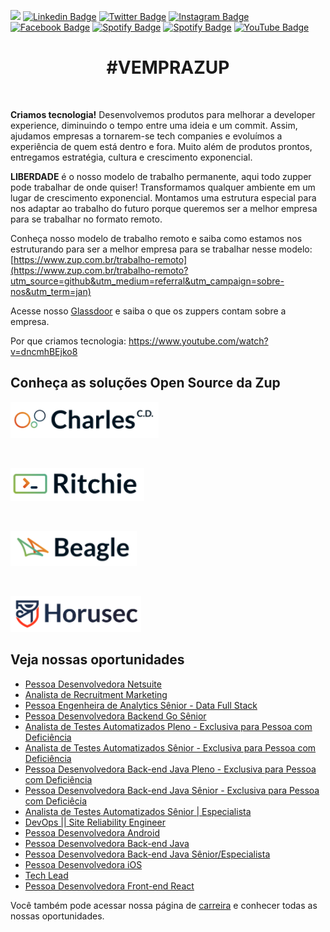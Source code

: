 ![](images/header-nova-pagina-carreiras.gif)
[![Linkedin Badge](https://img.shields.io/badge/LinkedIn-0077B5?style=for-the-badge&logo=linkedin&logoColor=white)](https://www.linkedin.com/company/zupinnovation/) 
[![Twitter Badge](https://img.shields.io/badge/Twitter-1DA1F2?style=for-the-badge&logo=twitter&logoColor=white)](https://twitter.com/ZupInnovation) 
[![Instagram Badge](https://img.shields.io/badge/Instagram-E4405F?style=for-the-badge&logo=instagram&logoColor=white)](https://www.instagram.com/zupinnovation/) 
[![Facebook Badge](https://img.shields.io/badge/Facebook-1877F2?style=for-the-badge&logo=facebook&logoColor=white)](https://www.facebook.com/ZupInnovation/) 
[![Spotify Badge](https://img.shields.io/badge/Spotify-1ED760?&style=for-the-badge&logo=spotify&logoColor=white)](https://open.spotify.com/show/01ZXvnvBJ6GHlt3QOAUAfB?si=GHqNwbLHSIm8o6H-aeOrZQ) 
[![Spotify Badge](https://img.shields.io/badge/GitHub-100000?style=for-the-badge&logo=github&logoColor=white)](https://github.com/ZupIT/) 
[![YouTube Badge](https://img.shields.io/badge/YouTube-FF0000?style=for-the-badge&logo=youtube&logoColor=white)](https://www.youtube.com/channel/UCJWZyJ-36yNscqnnHiwjkhQ) 

<h1 align="center">#VEMPRAZUP</h1>
<br/>

<strong>Criamos tecnologia!</strong> Desenvolvemos produtos para melhorar a developer experience, diminuindo o tempo entre uma ideia e um commit. Assim, ajudamos empresas a tornarem-se tech companies e evoluímos a experiência de quem está dentro e fora. Muito além de produtos prontos, entregamos estratégia, cultura e crescimento exponencial.

<strong>LIBERDADE</strong> é o nosso modelo de trabalho permanente, aqui todo zupper pode trabalhar de onde quiser! Transformamos qualquer ambiente em um lugar de crescimento exponencial. Montamos uma estrutura especial para nos adaptar ao trabalho do futuro porque queremos ser a melhor empresa para se trabalhar no formato remoto.

Conheça nosso modelo de trabalho remoto e saiba como estamos nos estruturando para ser a melhor empresa para se trabalhar nesse modelo: [https://www.zup.com.br/trabalho-remoto](https://www.zup.com.br/trabalho-remoto?utm_source=github&utm_medium=referral&utm_campaign=sobre-nos&utm_term=jan)

Acesse nosso [Glassdoor](https://www.glassdoor.com.br/Vis%C3%A3o-geral/Trabalhar-na-Zup-Innovation-EI_IE2482761.13,27.htm) e saiba o que os zuppers contam sobre a empresa.

Por que criamos tecnologia: https://www.youtube.com/watch?v=dncmhBEjko8 

## Conheça as soluções Open Source da Zup

<div>
    <p>
    <a href="https://charlescd.io/"><img width="237" height="58" src="images/charles.png" alt="CharlesCD"></a>
    </p>
</div>
<div>
    <br>
    <p>
    <a href="https://RitchieCLI.io/"><img width="214" height="53" src="images/ritchie.png" alt="RitchieCLI"></a>
    </p>
</div>
<div>
    <br>
    <p>
    <a href="https://Beagle.io/"><img width="202" height="56" src="images/beagle.png" alt="Beagle"></a>
    </p>
</div>
<div>
    <br>
    <p>
    <a href="https://Horusec.io/"><img width="209" height="57" src="images/horusec.png" alt="Horusec"></a>
    </p>
</div>

## Veja nossas oportunidades

<!-- BLOG-POST-LIST:START -->
- [Pessoa Desenvolvedora Netsuite](https://boards.greenhouse.io/zupinnovation/jobs/4511404003)
- [Analista de Recruitment Marketing](https://boards.greenhouse.io/zupinnovation/jobs/4530643003)
- [Pessoa Engenheira de Analytics Sênior - Data Full Stack](https://boards.greenhouse.io/zupinnovation/jobs/4409044003)
- [Pessoa Desenvolvedora Backend Go Sênior](https://boards.greenhouse.io/zupinnovation/jobs/4449956003)
- [Analista de Testes Automatizados Pleno - Exclusiva para Pessoa com Deficiência](https://boards.greenhouse.io/zupinnovation/jobs/4452644003)
- [Analista de Testes Automatizados Sênior - Exclusiva para Pessoa com Deficiência](https://boards.greenhouse.io/zupinnovation/jobs/4452646003)
- [Pessoa Desenvolvedora Back-end Java Pleno - Exclusiva para Pessoa com Deficiência](https://boards.greenhouse.io/zupinnovation/jobs/4452372003)
- [Pessoa Desenvolvedora Back-end Java Sênior - Exclusiva para Pessoa com Deficiêcia](https://boards.greenhouse.io/zupinnovation/jobs/4452385003)
- [Analista de Testes Automatizados Sênior | Especialista](https://boards.greenhouse.io/zupinnovation/jobs/4383422003)
- [DevOps || Site Reliability Engineer](https://boards.greenhouse.io/zupinnovation/jobs/4383442003)
- [Pessoa Desenvolvedora Android](https://boards.greenhouse.io/zupinnovation/jobs/4383425003)
- [Pessoa Desenvolvedora Back-end Java](https://boards.greenhouse.io/zupinnovation/jobs/4347905003)
- [Pessoa Desenvolvedora Back-end Java Sênior/Especialista](https://boards.greenhouse.io/zupinnovation/jobs/4383431003)
- [Pessoa Desenvolvedora iOS](https://boards.greenhouse.io/zupinnovation/jobs/4383438003)
- [Tech Lead](https://boards.greenhouse.io/zupinnovation/jobs/4383447003)
- [Pessoa Desenvolvedora Front-end React](https://boards.greenhouse.io/zupinnovation/jobs/4395365003)
<!-- BLOG-POST-LIST:END -->


Você também pode acessar nossa página de [carreira](https://www.zup.com.br/carreiras?utm_source=github&utm_medium=referral&utm_campaign=sobre-nos&utm_term=jan) e conhecer todas as nossas oportunidades.
